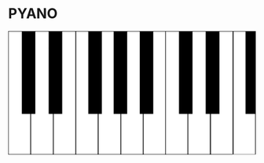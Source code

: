 # PYANO
![alt text](https://raw.githubusercontent.com/idotavorslab/PYANO/master/PianoKeyboard.png "Logo Title Text 1")
